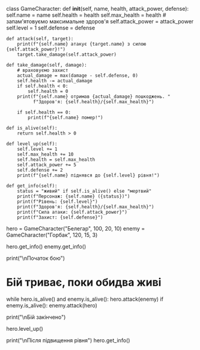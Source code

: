class GameCharacter:
    def __init__(self, name, health, attack_power, defense):
        self.name = name
        self.health = health
        self.max_health = health  # запам'ятовуємо максимальне здоров'я
        self.attack_power = attack_power
        self.level = 1
        self.defense = defense

    def attack(self, target):
        print(f"{self.name} атакує {target.name} з силою {self.attack_power}!")
        target.take_damage(self.attack_power)

    def take_damage(self, damage):
        # враховуємо захист
        actual_damage = max(damage - self.defense, 0)
        self.health -= actual_damage
        if self.health < 0:
            self.health = 0
        print(f"{self.name} отримав {actual_damage} пошкоджень. "
              f"Здоров'я: {self.health}/{self.max_health}")

        if self.health == 0:
            print(f"{self.name} помер!")

    def is_alive(self):
        return self.health > 0

    def level_up(self):
        self.level += 1
        self.max_health += 10
        self.health = self.max_health  
        self.attack_power += 5
        self.defense += 2
        print(f"{self.name} піднявся до {self.level} рівня!")

    def get_info(self):
        status = "живий" if self.is_alive() else "мертвий"
        print(f"Персонаж: {self.name} ({status})")
        print(f"Рівень: {self.level}")
        print(f"Здоров'я: {self.health}/{self.max_health}")
        print(f"Сила атаки: {self.attack_power}")
        print(f"Захист: {self.defense}")


hero = GameCharacter("Белегар", 100, 20, 10)
enemy = GameCharacter("Горбак", 120, 15, 3)

hero.get_info()
enemy.get_info()

print("\nПочаток бою")



# Бій триває, поки обидва живі
while hero.is_alive() and enemy.is_alive():
    hero.attack(enemy)
    if enemy.is_alive():
        enemy.attack(hero)

print("\nБій закінчено")

hero.level_up()

print("\nПісля підвищення рівня")
hero.get_info()
